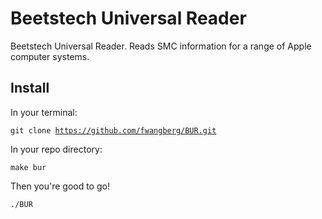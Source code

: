 # Beetstech Universal Reader
Beetstech Universal Reader. Reads SMC information for a range of Apple computer systems.


## Install

In your terminal:

<code>git clone https://github.com/fwangberg/BUR.git</code>



In your repo directory:

<code>make bur</code>



Then you're good to go!

<code>./BUR</code>
